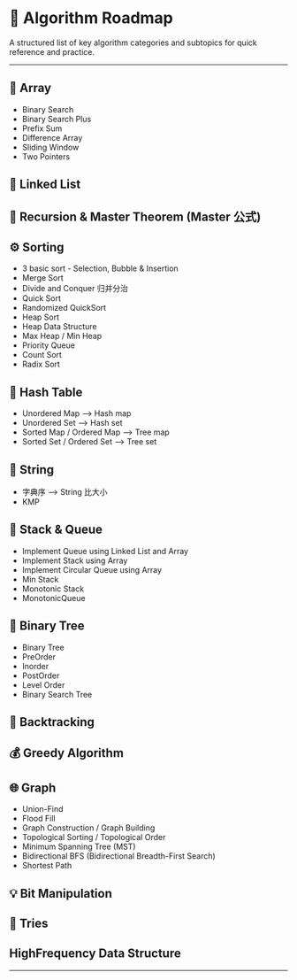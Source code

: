 # 📘 Algorithm Roadmap

A structured list of key algorithm categories and subtopics for quick reference and practice.

---

## 🧩 Array
- Binary Search
- Binary Search Plus
- Prefix Sum
- Difference Array
- Sliding Window
- Two Pointers

## 🔗 Linked List


## 🔁 Recursion & Master Theorem (Master 公式)

## ⚙️ Sorting
- 3 basic sort - Selection, Bubble & Insertion
- Merge Sort
- Divide and Conquer 归并分治
- Quick Sort
- Randomized QuickSort
- Heap Sort
- Heap Data Structure
- Max Heap / Min Heap
- Priority Queue
- Count Sort
- Radix Sort

## 🧮 Hash Table
- Unordered Map --> Hash map
- Unordered Set   --> Hash set
- Sorted Map / Ordered Map --> Tree map
- Sorted Set / Ordered Set  --> Tree set

## 📝 String
- 字典序 --> String 比大小
- KMP

## 🧱 Stack & Queue
- Implement Queue using Linked List and Array
- Implement Stack using Array
- Implement Circular Queue using Array
- Min Stack
- Monotonic Stack
- MonotonicQueue

## 🌳 Binary Tree
- Binary Tree
- PreOrder
- Inorder
- PostOrder
- Level Order
- Binary Search Tree

## 🎯 Backtracking

## 💰 Greedy Algorithm

## 🌐 Graph
- Union-Find
- Flood Fill
- Graph Construction / Graph Building
- Topological Sorting / Topological Order
- Minimum Spanning Tree (MST)
- Bidirectional BFS (Bidirectional Breadth-First Search)
- Shortest Path



## 💡 Bit Manipulation

## 🌴 Tries

## HighFrequency Data Structure

---
